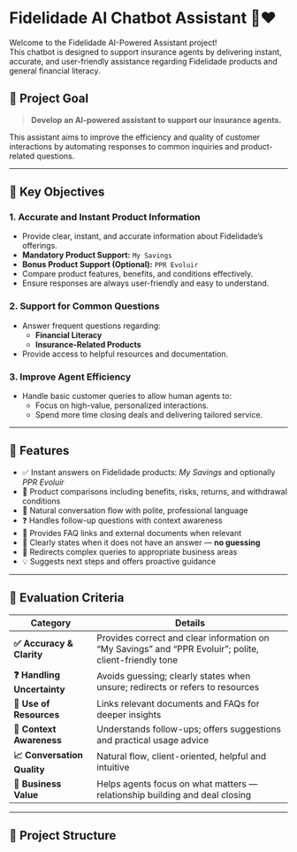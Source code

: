 # Fidelidade AI Chatbot Assistant 🤖❤️

Welcome to the Fidelidade AI-Powered Assistant project!  
This chatbot is designed to support insurance agents by delivering instant, accurate, and user-friendly assistance regarding Fidelidade products and general financial literacy.

## 🚀 Project Goal

> **Develop an AI-powered assistant to support our insurance agents.**

This assistant aims to improve the efficiency and quality of customer interactions by automating responses to common inquiries and product-related questions.

---

## 🎯 Key Objectives

### 1. **Accurate and Instant Product Information**
- Provide clear, instant, and accurate information about Fidelidade’s offerings.
- **Mandatory Product Support:** `My Savings`
- **Bonus Product Support (Optional):** `PPR Evoluir`
- Compare product features, benefits, and conditions effectively.
- Ensure responses are always user-friendly and easy to understand.

### 2. **Support for Common Questions**
- Answer frequent questions regarding:
  - **Financial Literacy**
  - **Insurance-Related Products**
- Provide access to helpful resources and documentation.

### 3. **Improve Agent Efficiency**
- Handle basic customer queries to allow human agents to:
  - Focus on high-value, personalized interactions.
  - Spend more time closing deals and delivering tailored service.

---

## 🧠 Features

- ✅ Instant answers on Fidelidade products: *My Savings* and optionally *PPR Evoluir*
- 🧾 Product comparisons including benefits, risks, returns, and withdrawal conditions
- 💬 Natural conversation flow with polite, professional language
- ❓ Handles follow-up questions with context awareness
- 📂 Provides FAQ links and external documents when relevant
- 🚧 Clearly states when it does not have an answer — **no guessing**
- 🧭 Redirects complex queries to appropriate business areas
- 💡 Suggests next steps and offers proactive guidance

---

## 🧪 Evaluation Criteria

| **Category** | **Details** |
|--------------|-------------|
| **✅ Accuracy & Clarity** | Provides correct and clear information on “My Savings” and “PPR Evoluir”; polite, client-friendly tone |
| **❓ Handling Uncertainty** | Avoids guessing; clearly states when unsure; redirects or refers to resources |
| **📎 Use of Resources** | Links relevant documents and FAQs for deeper insights |
| **🧠 Context Awareness** | Understands follow-ups; offers suggestions and practical usage advice |
| **📈 Conversation Quality** | Natural flow, client-oriented, helpful and intuitive |
| **🎯 Business Value** | Helps agents focus on what matters — relationship building and deal closing |

---

## 📁 Project Structure

